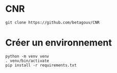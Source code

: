 # CNR

`git clone https://github.com/betagouv/CNR`

# Créer un environnement 

```
python -m venv venv
. venv/bin/activate
pip install -r requirements.txt
```